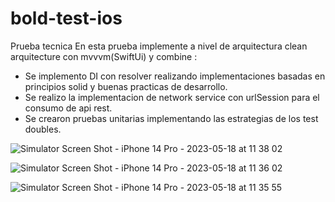 # bold-test-ios

Prueba tecnica
En esta prueba implemente a nivel de arquitectura clean arquitecture con mvvvm(SwiftUi) y combine :

- Se implemento DI con resolver realizando implementaciones basadas en principios solid y buenas practicas de desarrollo.
- Se realizo la implementacion de network service con urlSession para el consumo de api rest.
- Se crearon pruebas unitarias implementando las estrategias de los test doubles.

![Simulator Screen Shot - iPhone 14 Pro - 2023-05-18 at 11 38 02](https://github.com/danielCDuarte/bold-test-ios/assets/28738659/4c2aa6c8-1dac-4833-bc57-b7dc868f8f5b)

![Simulator Screen Shot - iPhone 14 Pro - 2023-05-18 at 11 36 02](https://github.com/danielCDuarte/bold-test-ios/assets/28738659/489acfb7-85c9-4630-bccd-100267d3ece9)

![Simulator Screen Shot - iPhone 14 Pro - 2023-05-18 at 11 35 55](https://github.com/danielCDuarte/bold-test-ios/assets/28738659/7e0623d6-d387-464a-a97d-04137a0b1a85)
